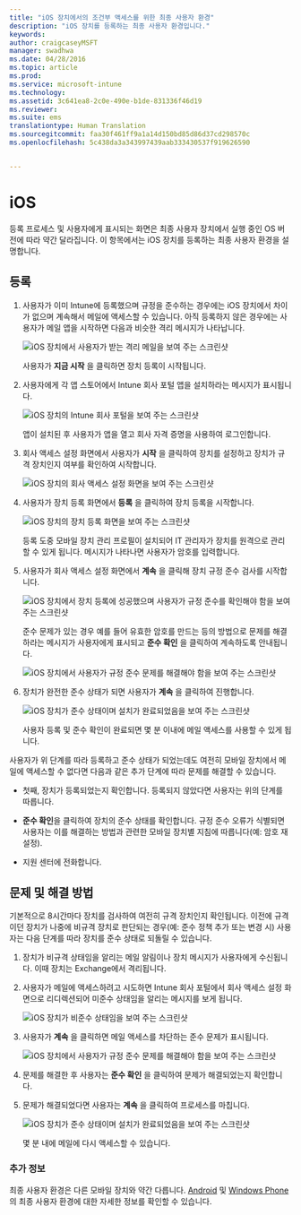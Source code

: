 ```yaml
---
title: "iOS 장치에서의 조건부 액세스를 위한 최종 사용자 환경"
description: "iOS 장치를 등록하는 최종 사용자 환경입니다."
keywords: 
author: craigcaseyMSFT
manager: swadhwa
ms.date: 04/28/2016
ms.topic: article
ms.prod: 
ms.service: microsoft-intune
ms.technology: 
ms.assetid: 3c641ea8-2c0e-490e-b1de-831336f46d19
ms.reviewer: 
ms.suite: ems
translationtype: Human Translation
ms.sourcegitcommit: faa30f461ff9a1a14d150bd85d86d37cd298570c
ms.openlocfilehash: 5c438da3a343997439aab333430537f919626590


---
```


# iOS

등록 프로세스 및 사용자에게 표시되는 화면은 최종 사용자 장치에서 실행 중인 OS 버전에 따라 약간 달라집니다. 이 항목에서는 iOS 장치를 등록하는 최종 사용자 환경을 설명합니다.

## 등록

1.  사용자가 이미 Intune에 등록했으며 규정을 준수하는 경우에는 iOS 장치에서 차이가 없으며 계속해서 메일에 액세스할 수 있습니다. 아직 등록하지 않은 경우에는 사용자가 메일 앱을 시작하면 다음과 비슷한 격리 메시지가 나타납니다.

    ![iOS 장치에서 사용자가 받는 격리 메일을 보여 주는 스크린샷](./media/ProtectEmail/EUX-iOS-Get-Started.PNG)

    사용자가 **지금 시작** 을 클릭하면 장치 등록이 시작됩니다.

2.  사용자에게 각 앱 스토어에서 Intune 회사 포털 앱을 설치하라는 메시지가 표시됩니다.

    ![iOS 장치의 Intune 회사 포털을 보여 주는 스크린샷](./media/ProtectEmail/EUX-iOS-intune-Company-Portal.png)

    앱이 설치된 후 사용자가 앱을 열고 회사 자격 증명을 사용하여 로그인합니다.

3.  회사 액세스 설정 화면에서 사용자가 **시작** 을 클릭하여 장치를 설정하고 장치가 규격 장치인지 여부를 확인하여 시작합니다.

    ![iOS 장치의 회사 액세스 설정 화면을 보여 주는 스크린샷](./media/ProtectEmail/EUX-iOS-company-AccessSetup.png)

4.  사용자가 장치 등록 화면에서 **등록** 을 클릭하여 장치 등록을 시작합니다.

    ![iOS 장치의 장치 등록 화면을 보여 주는 스크린샷](./media/ProtectEmail/EUX-iOS-device-Enrollment.png)

    등록 도중 모바일 장치 관리 프로필이 설치되어 IT 관리자가 장치를 원격으로 관리할 수 있게 됩니다. 메시지가 나타나면 사용자가 암호를 입력합니다.

5.  사용자가 회사 액세스 설정 화면에서 **계속** 을 클릭해 장치 규정 준수 검사를 시작합니다.

    ![iOS 장치에서 장치 등록에 성공했으며 사용자가 규정 준수를 확인해야 함을 보여 주는 스크린샷](./media/ProtectEmail/EUX-iOS-device-Compliance-Check.png)

    준수 문제가 있는 경우 예를 들어 유효한 암호를 만드는 등의 방법으로 문제를 해결하라는 메시지가 사용자에게 표시되고 **준수 확인** 을 클릭하여 계속하도록 안내됩니다.

    ![iOS 장치에서 사용자가 규정 준수 문제를 해결해야 함을 보여 주는 스크린샷](./media/ProtectEmail/EUX-iOS-check-Compliance.png)

6.  장치가 완전한 준수 상태가 되면 사용자가 **계속** 을 클릭하여 진행합니다.

    ![iOS 장치가 준수 상태이며 설치가 완료되었음을 보여 주는 스크린샷](./media/ProtectEmail/EUX-iOS-compliance-Check-Completed.png)

    사용자 등록 및 준수 확인이 완료되면 몇 분 이내에 메일 액세스를 사용할 수 있게 됩니다.

사용자가 위 단계를 따라 등록하고 준수 상태가 되었는데도 여전히 모바일 장치에서 메일에 액세스할 수 없다면 다음과 같은 추가 단계에 따라 문제를 해결할 수 있습니다.

-   첫째, 장치가 등록되었는지 확인합니다. 등록되지 않았다면 사용자는 위의 단계를 따릅니다.

-    **준수 확인**을 클릭하여 장치의 준수 상태를 확인합니다. 규정 준수 오류가 식별되면 사용자는 이를 해결하는 방법과 관련한 모바일 장치별 지침에 따릅니다(예: 암호 재설정).

-   지원 센터에 전화합니다.

## 문제 및 해결 방법
기본적으로 8시간마다 장치를 검사하여 여전히 규격 장치인지 확인됩니다. 이전에 규격이던 장치가 나중에 비규격 장치로 판단되는 경우(예: 준수 정책 추가 또는 변경 시) 사용자는 다음 단계를 따라 장치를 준수 상태로 되돌릴 수 있습니다.

1.  장치가 비규격 상태임을 알리는 메일 알림이나 장치 메시지가 사용자에게 수신됩니다. 이때 장치는 Exchange에서 격리됩니다.

2.  사용자가 메일에 액세스하려고 시도하면 Intune 회사 포털에서 회사 액세스 설정 화면으로 리디렉션되어 미준수 상태임을 알리는 메시지를 보게 됩니다.

    ![iOS 장치가 비준수 상태임을 보여 주는 스크린샷](./media/ProtectEmail/EUX-iOS-fallOut-Compliance.png)

3.  사용자가 **계속** 을 클릭하면 메일 액세스를 차단하는 준수 문제가 표시됩니다.

    ![iOS 장치에서 사용자가 규정 준수 문제를 해결해야 함을 보여 주는 스크린샷](./media/ProtectEmail/EUX-iOS-check-Compliance.png)

4.  문제를 해결한 후 사용자는 **준수 확인** 을 클릭하여 문제가 해결되었는지 확인합니다.

5.  문제가 해결되었다면 사용자는 **계속** 을 클릭하여 프로세스를 마칩니다.

    ![iOS 장치가 준수 상태이며 설치가 완료되었음을 보여 주는 스크린샷](./media/ProtectEmail/EUX-iOS-compliance-Check-Completed.png)

    몇 분 내에 메일에 다시 액세스할 수 있습니다.

### 추가 정보
최종 사용자 환경은 다른 모바일 장치와 약간 다릅니다. [Android](end-user-experience-conditional-access-android.md) 및 [Windows Phone](end-user-experience-conditional-access-winphone.md)의 최종 사용자 환경에 대한 자세한 정보를 확인할 수 있습니다.



<!--HONumber=Sep16_HO1-->


